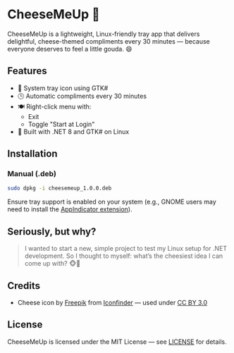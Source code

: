 # CheeseMeUp 🧀

CheeseMeUp is a lightweight, Linux-friendly tray app that delivers delightful, cheese-themed compliments every 30 minutes — because everyone deserves to feel a little gouda. 😄

## Features

- 🧀 System tray icon using GTK#
- 🕒 Automatic compliments every 30 minutes
- 🍽️ Right-click menu with:
  - Exit
  - Toggle "Start at Login"
- 🚀 Built with .NET 8 and GTK# on Linux

## Installation

### Manual (.deb)

```bash
sudo dpkg -i cheesemeup_1.0.0.deb

```

Ensure tray support is enabled on your system (e.g., GNOME users may need to install the [AppIndicator extension](https://extensions.gnome.org/extension/615/appindicator-support/)).


## Seriously, but why?

> I wanted to start a new, simple project to test my Linux setup for .NET development.
So I thought to myself: what’s the cheesiest idea I can come up with? 🐵🙈

## Credits

- Cheese icon by [Freepik](https://www.iconfinder.com/Freepik) from [Iconfinder](https://www.iconfinder.com/) — used under [CC BY 3.0](https://creativecommons.org/licenses/by/3.0/)

## License

CheeseMeUp is licensed under the MIT License — see [LICENSE](./LICENSE) for details.
